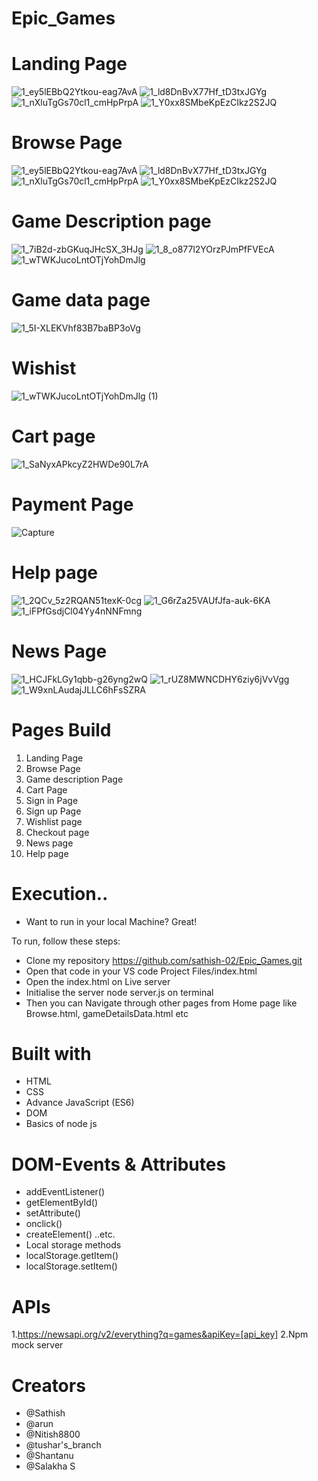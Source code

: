 # Epic_Games

# Landing Page

![1_ey5lEBbQ2Ytkou-eag7AvA](https://user-images.githubusercontent.com/95916859/150792813-253efbb0-cdd3-401d-9d34-079dd90bcb92.png)
![1_ld8DnBvX77Hf_tD3txJGYg](https://user-images.githubusercontent.com/95916859/150792847-52f05ed5-a1d6-4c51-b01a-2c0c78dfa106.png)
![1_nXluTgGs70cl1_cmHpPrpA](https://user-images.githubusercontent.com/95916859/150792882-1978d78f-868a-450a-987d-63fd6855f83f.png)
![1_Y0xx8SMbeKpEzCIkz2S2JQ](https://user-images.githubusercontent.com/95916859/150792889-99d4ef7e-08e9-413a-bf80-20655779f091.png)

# Browse Page

![1_ey5lEBbQ2Ytkou-eag7AvA](https://user-images.githubusercontent.com/95916859/150793162-2bbd90dc-bf13-497a-8072-03d57fc167e9.png)
![1_ld8DnBvX77Hf_tD3txJGYg](https://user-images.githubusercontent.com/95916859/150793166-8e26b0ba-65e8-4e89-a74f-394c26f88b68.png)
![1_nXluTgGs70cl1_cmHpPrpA](https://user-images.githubusercontent.com/95916859/150793169-f182995f-2cb1-4897-8d95-59b9f555d318.png)
![1_Y0xx8SMbeKpEzCIkz2S2JQ](https://user-images.githubusercontent.com/95916859/150793174-79b65689-8cdb-4e0b-a450-cfa1187111ff.png)


# Game Description page 

![1_7iB2d-zbGKuqJHcSX_3HJg](https://user-images.githubusercontent.com/95916859/150793701-1c4a25d1-ee88-4ac4-91d8-7c875dffd977.png)
![1_8_o877l2YOrzPJmPfFVEcA](https://user-images.githubusercontent.com/95916859/150793702-d7515150-6d47-4928-bfc5-7b52750b9db0.png)
![1_wTWKJucoLntOTjYohDmJlg](https://user-images.githubusercontent.com/95916859/150793712-ab14e0f4-a067-4429-9858-cd6b79ffd334.png)

# Game data page 

![1_5I-XLEKVhf83B7baBP3oVg](https://user-images.githubusercontent.com/95916859/150794028-b3fbb1d0-bb4e-49fd-9168-f8a32caff1c9.png)

# Wishist

![1_wTWKJucoLntOTjYohDmJlg (1)](https://user-images.githubusercontent.com/95916859/150794647-8d494096-c030-4bf7-afb9-cea03a131a90.png)

# Cart page

![1_SaNyxAPkcyZ2HWDe90L7rA](https://user-images.githubusercontent.com/95916859/150794782-d1aa99f3-9404-4ce2-adb1-4f32e73c1579.png)

# Payment Page

![Capture](https://user-images.githubusercontent.com/95916859/150795891-6a37fa83-e098-4a05-b41b-e4b35316c79e.PNG)

# Help page

![1_2QCv_5z2RQAN51texK-0cg](https://user-images.githubusercontent.com/95916859/150796262-5af63cdc-4fb6-4950-8bd6-b5881ee7d9da.png)
![1_G6rZa25VAUfJfa-auk-6KA](https://user-images.githubusercontent.com/95916859/150796272-7dec42a3-2697-40a1-9f4d-339758a44267.png)
![1_iFPfGsdjCl04Yy4nNNFmng](https://user-images.githubusercontent.com/95916859/150796275-8b16f8c8-a748-435e-99d5-76de45be62ac.png)

# News Page

![1_HCJFkLGy1qbb-g26yng2wQ](https://user-images.githubusercontent.com/95916859/150796570-dbc90473-814c-4641-b8e6-828eaff8df92.png)
![1_rUZ8MWNCDHY6ziy6jVvVgg](https://user-images.githubusercontent.com/95916859/150796579-94da318b-6384-4297-b21b-d7110e2bf3db.png)
![1_W9xnLAudajJLLC6hFsSZRA](https://user-images.githubusercontent.com/95916859/150796584-268d7a70-cf5b-4358-b029-001e7693c3b5.png)


# Pages Build

1. Landing Page
2. Browse Page
3. Game description Page
4. Cart Page
5. Sign in Page
6. Sign up Page
7. Wishlist page
8. Checkout page
9. News page
10. Help page

# Execution..
- Want to run in your local Machine? Great!

To run, follow these steps:

- Clone my repository https://github.com/sathish-02/Epic_Games.git
- Open that code in your VS code Project Files/index.html
- Open the index.html on Live server
- Initialise the server node server.js on terminal
- Then you can Navigate through other pages from Home page like Browse.html, gameDetailsData.html etc

# Built with
- HTML
- CSS
- Advance JavaScript (ES6)
- DOM
- Basics of node js

# DOM-Events & Attributes
- addEventListener()
- getElementById()
- setAttribute()
- onclick()
- createElement() ..etc.
- Local storage methods
- localStorage.getItem()
- localStorage.setItem()

# APIs
1.https://newsapi.org/v2/everything?q=games&apiKey=[api_key] 
2.Npm mock server

# Creators
- @Sathish
- @arun
- @Nitish8800
- @tushar's_branch
- @Shantanu
- @Salakha S

